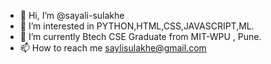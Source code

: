 - 👋 Hi, I’m @sayali-sulakhe
- 👀 I’m interested in PYTHON,HTML,CSS,JAVASCRIPT,ML.
- 🌱 I’m currently Btech CSE Graduate from MIT-WPU , Pune.
- 📫 How to reach me saylisulakhe@gmail.com

<!---
sayali-sulakhe/sayali-sulakhe is a ✨ special ✨ repository because its `README.md` (this file) appears on your GitHub profile.
You can click the Preview link to take a look at your changes.
--->
